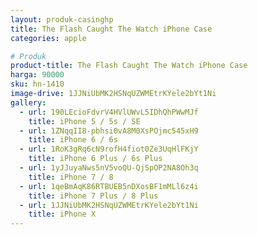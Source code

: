 ```yaml
---
layout: produk-casinghp
title: The Flash Caught The Watch iPhone Case
categories: apple

# Produk
product-title: The Flash Caught The Watch iPhone Case
harga: 90000
sku: hn-1410
image-drive: 1JJNiUbMK2HSNqUZWMEtrKYele2bYt1Ni
gallery:
  - url: 190LEcioFdvrV4HVlUWvL5IDhQhPWwMJf
    title: iPhone 5 / 5s / SE
  - url: 1ZNqqII8-pbhsi0vA8M0XsPOjmc545xH9
    title: iPhone 6 / 6s
  - url: 1RoK3gRq6cN9rofH4fiot0Ze3UqHlFKjY
    title: iPhone 6 Plus / 6s Plus
  - url: 1yJJuyaNws5nV5voQU-QjSpOP2NA8Oh3q
    title: iPhone 7 / 8
  - url: 1qeBmAqK86RTBUEB5nDXosBF1mMLl6z4i
    title: iPhone 7 Plus / 8 Plus
  - url: 1JJNiUbMK2HSNqUZWMEtrKYele2bYt1Ni
    title: iPhone X
---
```

